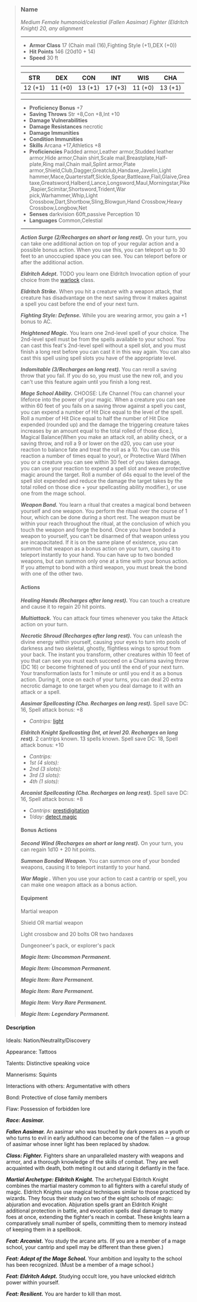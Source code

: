 >### Name
>*Medium Female humanoid/celestial (Fallen Aasimar) Fighter (Eldritch Knight) 20, any alignment*
>___
>- **Armor Class** 17 (Chain mail (16),Fighting Style (+1),DEX (+0))
>- **Hit Points** 146 (20d10 + 14)
>- **Speed** 30 ft
>___
>|**STR**|**DEX**|**CON**|**INT**|**WIS**|**CHA**|
>|:-:|:-:|:-:|:-:|:-:|:-:|
>|12 (+1)|11 (+0)|13 (+1)|17 (+3)|11 (+0)|13 (+1)|
>___
>- **Proficiency Bonus** +7
>- **Saving Throws** Str +8,Con +8,Int +10
>- **Damage Vulnerabilities** 
>- **Damage Resistances** necrotic
>- **Damage Immunities** 
>- **Condition Immunities** 
>- **Skills** Arcana +17,Athletics +8
>- **Proficiencies** Padded armor,Leather armor,Studded leather armor,Hide armor,Chain shirt,Scale mail,Breastplate,Half-plate,Ring mail,Chain mail,Splint armor,Plate armor,Shield,Club,Dagger,Greatclub,Handaxe,Javelin,Light hammer,Mace,Quarterstaff,Sickle,Spear,Battleaxe,Flail,Glaive,Greataxe,Greatsword,Halberd,Lance,Longsword,Maul,Morningstar,Pike,Rapier,Scimitar,Shortsword,Trident,War pick,Warhammer,Whip,Light Crossbow,Dart,Shortbow,Sling,Blowgun,Hand Crossbow,Heavy Crossbow,Longbow,Net
>- **Senses** darkvision 60ft,passive Perception 10
>- **Languages** Common,Celestial
>___
>***Action Surge (2/Recharges on short or long rest).*** On your turn, you can take one additional action on top of your regular action and a possible bonus action. When you use this, you can teleport up to 30 feet to an unoccupied space you can see. You can teleport before or after the additional action.
>
>***Eldritch Adept.*** TODO you learn one Eldritch Invocation option of your choice from the [warlock](http://azgaarnoth.tedneward.com/Classes/Warlock) class.
>
>***Eldritch Strike.*** When you hit a creature with a weapon attack, that creature has disadvantage on the next saving throw it makes against a spell you cast before the end of your next turn.
>
>***Fighting Style: Defense.*** While you are wearing armor, you gain a +1 bonus to AC.
>
>***Heightened Magic.*** You learn one 2nd-level spell of your choice. The 2nd-level spell must be from the spells available to your school. You can cast this feat's 2nd-level spell without a spell slot, and you must finish a long rest before you can cast it in this way again. You can also cast this spell using spell slots you have of the appropriate level.
>
>***Indomitable (3/Recharges on long rest).*** You can reroll a saving throw that you fail. If you do so, you must use the new roll, and you can't use this feature again until you finish a long rest.
>
>***Mage School Ability.*** CHOOSE: Life Channel (You can channel your lifeforce into the power of your magic. When a creature you can see within 60 feet of you fails on a saving throw against a spell you cast, you can expend a number of Hit Dice equal to the level of the spell. Roll a number of Hit Dice equal to half the number of Hit Dice expended (rounded up) and the damage the triggering creature takes increases by an amount equal to the total rolled of those dice.), Magical Balance(When you make an attack roll, an ability check, or a saving throw, and roll a 9 or lower on the d20, you can use your reaction to balance fate and treat the roll as a 10. You can use this reaction a number of times equal to your), or Protective Ward (When you or a creature you can see within 30 feet of you takes damage, you can use your reaction to expend a spell slot and weave protective magic around the target. Roll a number of d4s equal to the level of the spell slot expended and reduce the damage the target takes by the total rolled on those dice + your spellcasting ability modifier.), or use one from the mage school.
>
>***Weapon Bond.*** You learn a ritual that creates a magical bond between yourself and one weapon. You perform the ritual over the course of 1 hour, which can be done during a short rest. The weapon must be within your reach throughout the ritual, at the conclusion of which you touch the weapon and forge the bond. Once you have bonded a weapon to yourself, you can't be disarmed of that weapon unless you are incapacitated. If it is on the same plane of existence, you can summon that weapon as a bonus action on your turn, causing it to teleport instantly to your hand. You can have up to two bonded weapons, but can summon only one at a time with your bonus action. If you attempt to bond with a third weapon, you must break the bond with one of the other two.
>
>#### Actions
>***Healing Hands (Recharges after long rest).*** You can touch a creature and cause it to regain 20 hit points.
>
>***Multiattack.*** You can attack four times whenever you take the Attack action on your turn.
>
>***Necrotic Shroud (Recharges after long rest).*** You can unleash the divine energy within yourself, causing your eyes to turn into pools of darkness and two skeletal, ghostly, flightless wings to sprout from your back. The instant you transform, other creatures within 10 feet of you that can see you must each succeed on a Charisma saving throw (DC 16) or become frightened of you until the end of your next turn. Your transformation lasts for 1 minute or until you end it as a bonus action. During it, once on each of your turns, you can deal 20 extra necrotic damage to one target when you deal damage to it with an attack or a spell.
>
>***Aasimar Spellcasting (Cha. Recharges on long rest).*** Spell save DC: 16, Spell attack bonus: +8
>
>* *Cantrips:* [light](http://azgaarnoth.tedneward.com/magic/spells/light/)
>
>
>***Eldritch Knight Spellcasting (Int, at level 20. Recharges on long rest).*** 2 cantrips known. 13 spells known. Spell save DC: 18, Spell attack bonus: +10
>
>* *Cantrips:* 
>* *1st (4 slots):* 
>* *2nd (3 slots):* 
>* *3rd (3 slots):* 
>* *4th (1 slots):* 
>
>
>***Arcanist Spellcasting (Cha. Recharges on long rest).*** Spell save DC: 16, Spell attack bonus: +8
>
>* *Cantrips:* [prestidigitation](http://azgaarnoth.tedneward.com/magic/spells/prestidigitation/)
>* *1/day:* [detect magic](http://azgaarnoth.tedneward.com/magic/spells/detect-magic/)
>
>
>
>#### Bonus Actions
>***Second Wind (Recharges on short or long rest).*** On your turn, you can regain 1d10 + 20 hit points.
>
>***Summon Bonded Weapon.*** You can summon one of your bonded weapons, causing it to teleport instantly to your hand.
>
>***War Magic .*** When you use your action to cast a cantrip or spell, you can make one weapon attack as a bonus action.
>
>
>#### Equipment
>Martial weapon
>
>Shield OR martial weapon
>
>Light crossbow and 20 bolts OR two handaxes
>
>Dungeoneer's pack, or explorer's pack
>
>***Magic Item: Uncommon Permanent.***
>
>***Magic Item: Uncommon Permanent.***
>
>***Magic Item: Rare Permanent.***
>
>***Magic Item: Rare Permanent.***
>
>***Magic Item: Very Rare Permanent.***
>
>***Magic Item: Legendary Permanent.***
>

#### Description
Ideals: Nation/Neutrality/Discovery

Appearance: Tattoos

Talents: Distinctive speaking voice

Mannerisms: Squints

Interactions with others: Argumentative with others

Bond: Protective of close family members

Flaw: Possession of forbidden lore

***Race: Aasimar.*** 

***Fallen Aasimar.*** An aasimar who was touched by dark powers as a youth or who turns to evil in early adulthood can become one of the fallen -- a group of aasimar whose inner light has been replaced by shadow.

***Class: Fighter.*** Fighters share an unparalleled mastery with weapons and armor, and a thorough knowledge of the skills of combat. They are well acquainted with death, both meting it out and staring it defiantly in the face.

***Martial Archetype: Eldritch Knight.*** The archetypal Eldritch Knight combines the martial mastery common to all fighters with a careful study of magic. Eldritch Knights use magical techniques similar to those practiced by wizards. They focus their study on two of the eight schools of magic: abjuration and evocation. Abjuration spells grant an Eldritch Knight additional protection in battle, and evocation spells deal damage to many foes at once, extending the fighter's reach in combat. These knights learn a comparatively small number of spells, committing them to memory instead of keeping them in a spellbook.

***Feat: Arcanist.*** You study the arcane arts. (If you are a member of a mage school, your cantrip and spell may be different than these given.)

***Feat: Adept of the Mage School.*** Your ambition and loyalty to the school has been recognized. (Must be a member of a mage school.)

***Feat: Eldritch Adept.*** Studying occult lore, you have unlocked eldritch power within yourself.

***Feat: Resilient.*** You are harder to kill than most.



